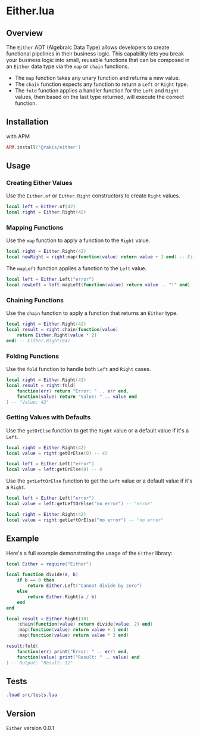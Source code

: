 # Either.lua

## Overview

The `Either` ADT (Algebraic Data Type) allows developers to create functional pipelines in their business logic. This capability lets you break your business logic into small, reusable functions that can be composed in an `Either` data type via the `map` or `chain` functions. 

- The `map` function takes any unary function and returns a new value.
- The `chain` function expects any function to return a `Left` or `Right` type.
- The `fold` function applies a handler function for the `Left` and `Right` values, then based on the last type returned, will execute the correct function.

## Installation

with APM

```lua
APM.install('@rakis/either')
```

## Usage

### Creating Either Values

Use the `Either.of` or `Either.Right` constructors to create `Right` values.

```lua
local left = Either.of(42)
local right = Either.Right(42)
```

### Mapping Functions

Use the `map` function to apply a function to the `Right` value.

```lua
local right = Either.Right(42)
local newRight = right:map(function(value) return value + 1 end) -- Either.Right(43)
```

The `mapLeft` function applies a function to the `Left` value.

```lua
local left = Either.Left("error")
local newLeft = left:mapLeft(function(value) return value .. "!" end) -- Either.Left("error!")
```

### Chaining Functions

Use the `chain` function to apply a function that returns an `Either` type.

```lua
local right = Either.Right(42)
local result = right:chain(function(value)
    return Either.Right(value * 2)
end) -- Either.Right(84)
```

### Folding Functions

Use the `fold` function to handle both `Left` and `Right` cases.

```lua
local right = Either.Right(42)
local result = right:fold(
    function(err) return "Error: " .. err end,
    function(value) return "Value: " .. value end
) -- "Value: 42"
```

### Getting Values with Defaults

Use the `getOrElse` function to get the `Right` value or a default value if it's a `Left`.

```lua
local right = Either.Right(42)
local value = right:getOrElse(0) -- 42

local left = Either.Left("error")
local value = left:getOrElse(0) -- 0
```

Use the `getLeftOrElse` function to get the `Left` value or a default value if it's a `Right`.

```lua
local left = Either.Left("error")
local value = left:getLeftOrElse("no error") -- "error"

local right = Either.Right(42)
local value = right:getLeftOrElse("no error") -- "no error"
```

## Example

Here's a full example demonstrating the usage of the `Either` library:

```lua
local Either = require("Either")

local function divide(a, b)
    if b == 0 then
        return Either.Left("Cannot divide by zero")
    else
        return Either.Right(a / b)
    end
end

local result = Either.Right(10)
    :chain(function(value) return divide(value, 2) end)
    :map(function(value) return value + 1 end)
    :map(function(value) return value * 2 end)

result:fold(
    function(err) print("Error: " .. err) end,
    function(value) print("Result: " .. value) end
) -- Output: "Result: 12"
```

## Tests

```lua
.load src/tests.lua
```

## Version

`Either` version 0.0.1
